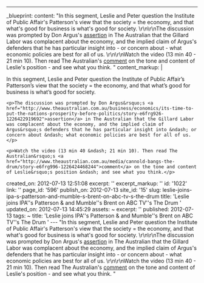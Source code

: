 ---
_blueprint:
  content: "In this segment, Leslie and Peter question the Institute of Public Affair's
    Patterson's view that  the society = the economy, and that what's good for business
    is what's good for society.  \r\n\r\nThe discussion was prompted by Don Argus's
    [assertion](http://www.theaustralian.com.au/business/economics/its-time-to-put-the-nations-prosperity-before-politics/story-e6frg926-1226422919692)
    in The Australian that the Gillard Labor was complacent about the economy, and
    the implied claim of Argus's defenders that he has particular insight into - or
    concern about - what economic policies are best for all of us. \r\n\r\nWatch the
    video (13 min 40 - 21 min 10). Then read The Australian's [comment](http://www.theaustralian.com.au/media/cannold-bangs-the-drum/story-e6frg996-1226424468244)
    on the tone and content of Leslie's position - and see what you think. "
  content_markup: |
    <p>In this segment, Leslie and Peter question the Institute of Public Affair&rsquo;s Patterson&rsquo;s view that  the society = the economy, and that what&rsquo;s good for business is what&rsquo;s good for society.</p>

    <p>The discussion was prompted by Don Argus&rsquo;s <a href="http://www.theaustralian.com.au/business/economics/its-time-to-put-the-nations-prosperity-before-politics/story-e6frg926-1226422919692">assertion</a> in The Australian that the Gillard Labor was complacent about the economy, and the implied claim of Argus&rsquo;s defenders that he has particular insight into &ndash; or concern about &ndash; what economic policies are best for all of us.</p>

    <p>Watch the video (13 min 40 &ndash; 21 min 10). Then read The Australian&rsquo;s <a href="http://www.theaustralian.com.au/media/cannold-bangs-the-drum/story-e6frg996-1226424468244">comment</a> on the tone and content of Leslie&rsquo;s position &ndash; and see what you think.</p>
  created_on: 2012-07-13 12:51:08
  excerpt: ''
  excerpt_markup: ''
  id: '1022'
  link: ''
  page_id: '596'
  publish_on: 2012-07-13
  site_id: '15'
  slug: leslie-joins-ipa-s-patterson-and-mumble-s-brent-on-abc-tv-s-the-drum
  title: 'Leslie joins IPA''s Patterson & and Mumble''s Brent on ABC TV''s The Drum '
  updated_on: 2012-07-13 14:45:29
assets: ~
excerpt: ''
published: 2012-07-13
tags: ~
title: 'Leslie joins IPA''s Patterson & and Mumble''s Brent on ABC TV''s The Drum '
--- "In this segment, Leslie and Peter question the Institute of Public Affair's Patterson's
  view that  the society = the economy, and that what's good for business is what's
  good for society.  \r\n\r\nThe discussion was prompted by Don Argus's [assertion](http://www.theaustralian.com.au/business/economics/its-time-to-put-the-nations-prosperity-before-politics/story-e6frg926-1226422919692)
  in The Australian that the Gillard Labor was complacent about the economy, and the
  implied claim of Argus's defenders that he has particular insight into - or concern
  about - what economic policies are best for all of us. \r\n\r\nWatch the video (13
  min 40 - 21 min 10). Then read The Australian's [comment](http://www.theaustralian.com.au/media/cannold-bangs-the-drum/story-e6frg996-1226424468244)
  on the tone and content of Leslie's position - and see what you think. "
